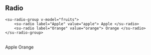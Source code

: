 ## Radio

```vue
<su-radio-group v-model="fruits">
	<su-radio label="Apple" value="apple"> Apple </su-radio>
	<su-radio label="Orange" value="orange"> Orange </su-radio>
</su-radio-group>
```
<br>
<su-radio-group v-model="fruits">
	<su-radio label="Apple" value="apple"> Apple </su-radio>
	<su-radio label="Orange" value="orange"> Orange </su-radio>
</su-radio-group>

<script>
import Vue from 'vue'
export default {
	data () {
        return {
            fruits: 'orange'
        }
    }
}
</script>